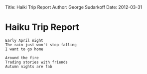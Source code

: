 Title: Haiki Trip Report
Author: George Sudarkoff
Date: 2012-03-31

# Haiku Trip Report

    Early April night
    The rain just won't stop falling
    I want to go home

    Around the fire
    Trading stories with friends
    Autumn nights are fab
